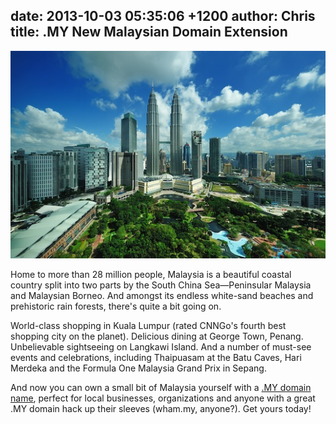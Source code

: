 date: 2013-10-03 05:35:06 +1200
author: Chris
title: .MY New Malaysian Domain Extension
----

![Malaysia](/media/2013-10-03-bigstock-KUALA-LUMPUR-MALAYSIA--AUGUS-42681250.jpg)

Home to more than 28 million people, Malaysia is a beautiful coastal country split into two parts by the South China Sea—Peninsular Malaysia and Malaysian Borneo. And amongst its endless white-sand beaches and prehistoric rain forests, there's quite a bit going on.

World-class shopping in Kuala Lumpur (rated CNNGo's fourth best shopping city on the planet). Delicious dining at George Town, Penang. Unbelievable sightseeing on Langkawi Island. And a number of must-see events and celebrations, including Thaipuasam at the Batu Caves, Hari Merdeka and the Formula One Malaysia Grand Prix in Sepang. 

And now you can own a small bit of Malaysia yourself with a [.MY domain name][1], perfect for local businesses, organizations and anyone with a great .MY domain hack up their sleeves (wham.my, anyone?). Get yours today!

[1]:https://iwantmyname.com/domains/my-malaysian-domain-name-registration-for-malaysia

<!-- more -->